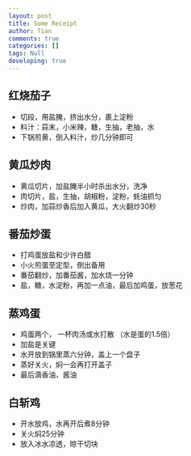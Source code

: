 ```yaml
---
layout: post
title: Some Receipt
author: Tian
comments: true
categories: []
tags: Null
developing: true
---
```

## 红烧茄子
- 切段，用盐腌，挤出水分，裹上淀粉
- 料汁：蒜末，小米辣，糖，生抽，老抽，水
- 下锅煎黄，倒入料汁，炒几分钟即可

## 黄瓜炒肉
- 黄瓜切片，加盐腌半小时杀出水分，洗净
- 肉切片，盐，生抽，胡椒粉，淀粉，蚝油抓匀
- 炒肉，加蒜炒香后加入黄瓜，大火翻炒30秒

## 番茄炒蛋
- 打鸡蛋放盐和少许白醋
- 小火煎蛋至定型，倒出备用
- 番茄翻炒，加番茄酱，加水烧一分钟
- 盐，糖，水淀粉，再加一点油，最后加鸡蛋，放葱花

## 蒸鸡蛋
- 鸡蛋两个， 一杯肉汤或水打散 （水是蛋的1.5倍）
- 加盐是关键
- 水开放到锅里蒸六分钟，盖上一个盘子 
- 蒸好关火，焖一会再打开盖子
- 最后滴香油，酱油

## 白斩鸡
- 开水放鸡，水再开后煮8分钟
- 关火焖25分钟
- 放入冰水凉透，晾干切块
